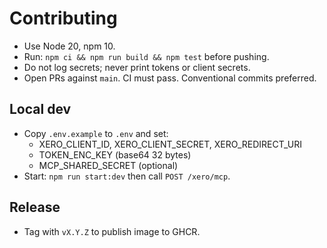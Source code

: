 # Contributing

- Use Node 20, npm 10.
- Run: `npm ci && npm run build && npm test` before pushing.
- Do not log secrets; never print tokens or client secrets.
- Open PRs against `main`. CI must pass. Conventional commits preferred.

## Local dev

- Copy `.env.example` to `.env` and set:
  - XERO_CLIENT_ID, XERO_CLIENT_SECRET, XERO_REDIRECT_URI
  - TOKEN_ENC_KEY (base64 32 bytes)
  - MCP_SHARED_SECRET (optional)
- Start: `npm run start:dev` then call `POST /xero/mcp`.

## Release

- Tag with `vX.Y.Z` to publish image to GHCR.
